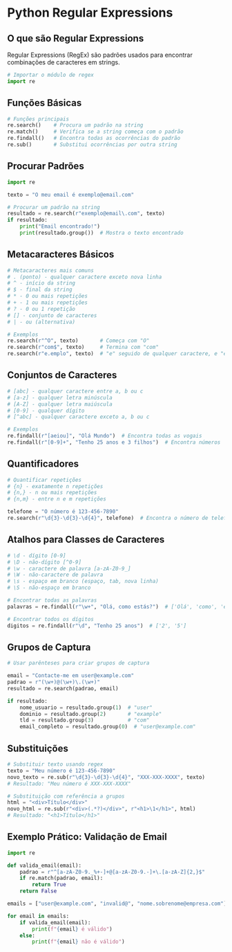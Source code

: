 # Python Regular Expressions

## O que são Regular Expressions

Regular Expressions (RegEx) são padrões usados para encontrar combinações de caracteres em strings.

```python
# Importar o módulo de regex
import re
```

## Funções Básicas

```python
# Funções principais
re.search()    # Procura um padrão na string
re.match()     # Verifica se a string começa com o padrão
re.findall()   # Encontra todas as ocorrências do padrão
re.sub()       # Substitui ocorrências por outra string
```

## Procurar Padrões

```python
import re

texto = "O meu email é exemplo@email.com"

# Procurar um padrão na string
resultado = re.search(r"exemplo@email\.com", texto)
if resultado:
    print("Email encontrado!")
    print(resultado.group())  # Mostra o texto encontrado
```

## Metacaracteres Básicos

```python
# Metacaracteres mais comuns
# . (ponto) - qualquer caractere exceto nova linha
# ^ - início da string
# $ - final da string
# * - 0 ou mais repetições
# + - 1 ou mais repetições
# ? - 0 ou 1 repetição
# [] - conjunto de caracteres
# | - ou (alternativa)

# Exemplos
re.search(r"^O", texto)       # Começa com "O"
re.search(r"com$", texto)     # Termina com "com"
re.search(r"e.emplo", texto)  # "e" seguido de qualquer caractere, e "emplo"
```

## Conjuntos de Caracteres

```python
# [abc] - qualquer caractere entre a, b ou c
# [a-z] - qualquer letra minúscula
# [A-Z] - qualquer letra maiúscula
# [0-9] - qualquer dígito
# [^abc] - qualquer caractere exceto a, b ou c

# Exemplos
re.findall(r"[aeiou]", "Olá Mundo")  # Encontra todas as vogais
re.findall(r"[0-9]+", "Tenho 25 anos e 3 filhos")  # Encontra números
```

## Quantificadores

```python
# Quantificar repetições
# {n} - exatamente n repetições
# {n,} - n ou mais repetições
# {n,m} - entre n e m repetições

telefone = "O número é 123-456-7890"
re.search(r"\d{3}-\d{3}-\d{4}", telefone)  # Encontra o número de telefone
```

## Atalhos para Classes de Caracteres

```python
# \d - dígito [0-9]
# \D - não-dígito [^0-9]
# \w - caractere de palavra [a-zA-Z0-9_]
# \W - não-caractere de palavra
# \s - espaço em branco (espaço, tab, nova linha)
# \S - não-espaço em branco

# Encontrar todas as palavras
palavras = re.findall(r"\w+", "Olá, como estás?")  # ['Olá', 'como', 'estás']

# Encontrar todos os dígitos
digitos = re.findall(r"\d", "Tenho 25 anos")  # ['2', '5']
```

## Grupos de Captura

```python
# Usar parênteses para criar grupos de captura

email = "Contacte-me em user@example.com"
padrao = r"(\w+)@(\w+)\.(\w+)"
resultado = re.search(padrao, email)

if resultado:
    nome_usuario = resultado.group(1)  # "user"
    dominio = resultado.group(2)       # "example"
    tld = resultado.group(3)           # "com"
    email_completo = resultado.group(0)  # "user@example.com"
```

## Substituições

```python
# Substituir texto usando regex
texto = "Meu número é 123-456-7890"
novo_texto = re.sub(r"\d{3}-\d{3}-\d{4}", "XXX-XXX-XXXX", texto)
# Resultado: "Meu número é XXX-XXX-XXXX"

# Substituição com referência a grupos
html = "<div>Título</div>"
novo_html = re.sub(r"<div>(.*?)</div>", r"<h1>\1</h1>", html)
# Resultado: "<h1>Título</h1>"
```

## Exemplo Prático: Validação de Email

```python
import re

def valida_email(email):
    padrao = r"^[a-zA-Z0-9._%+-]+@[a-zA-Z0-9.-]+\.[a-zA-Z]{2,}$"
    if re.match(padrao, email):
        return True
    return False

emails = ["user@example.com", "invalid@", "nome.sobrenome@empresa.com"]

for email in emails:
    if valida_email(email):
        print(f"{email} é válido")
    else:
        print(f"{email} não é válido")
```
